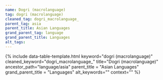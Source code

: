 ```yaml
---
name: Dogri (macrolanguage)
tag: dogri (macrolanguage)
cleaned_tag: dogri_macrolanguage_
parent_tag: asia
parent_title: Asian Languages
grand_parent_tag: language
grand_parent_title: Languages
alt_tags: 
---
```


{% include data-table-template.html 
  keyword="dogri (macrolanguage)" 
  cleaned_keyword="dogri_macrolanguage_" 
  title="Dogri (macrolanguage)"
  ancestor_path="language/asia" 
  parent_title = "Asian Languages"
  grand_parent_title = "Languages"
  alt_keywords=""
  context=""
%}

